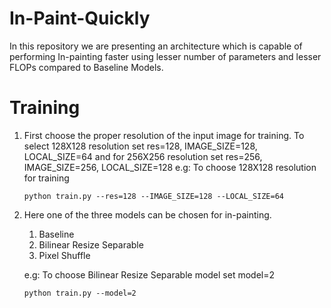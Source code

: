 # In-Paint-Quickly

In this repository we are presenting an architecture which is capable of performing In-painting faster using lesser number of parameters and lesser FLOPs compared to Baseline Models.

# Training

1. First choose the proper resolution of the input image for training. To select 128X128 resolution set res=128, IMAGE_SIZE=128,
LOCAL_SIZE=64 and for 256X256 resolution set res=256, IMAGE_SIZE=256, LOCAL_SIZE=128
e.g: To choose 128X128 resolution for training
        
       python train.py --res=128 --IMAGE_SIZE=128 --LOCAL_SIZE=64
    
2. Here one of the three models can be chosen for in-painting.
   1. Baseline
   2. Bilinear Resize Separable
   3. Pixel Shuffle
   
   e.g: To choose Bilinear Resize Separable model set model=2
   
       python train.py --model=2
